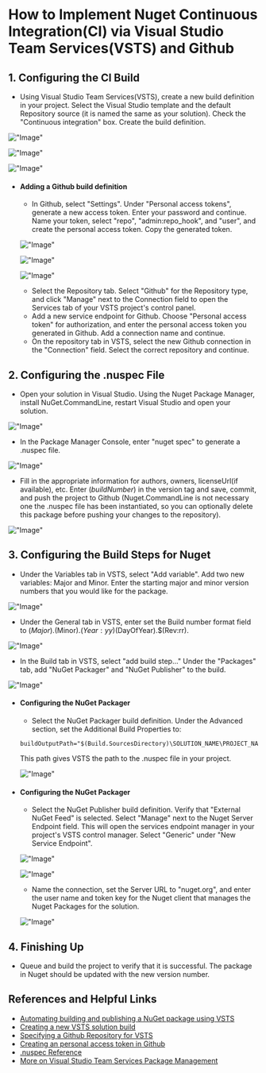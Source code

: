 # How to Implement Nuget Continuous Integration(CI) via Visual Studio Team Services(VSTS) and Github

## 1. Configuring the CI Build
  * Using Visual Studio Team Services(VSTS), create a new build definition in your project. Select the Visual Studio template and the default Repository source (it is named the same as your solution). Check the "Continuous integration" box. Create the build definition.

  !["Image"][1.1.1]

  !["Image"][1.1.2]

  !["Image"][1.1.3]

  * #### Adding a Github build definition
    * In Github, select "Settings". Under "Personal access tokens", generate a new access token. Enter your password and continue. Name your token, select "repo", "admin:repo_hook", and "user", and create the personal access token. Copy the generated token.

    !["Image"][1.2.1]

    !["Image"][1.2.2]

    !["Image"][1.2.3]

    * Select the Repository tab. Select "Github" for the Repository type, and click "Manage" next to the Connection field to open the Services tab of your VSTS project's control panel.
    * Add a new service endpoint for Github. Choose "Personal access token" for authorization, and enter the personal access token you generated in Github. Add a connection name and continue.
    * On the repository tab in VSTS, select the new Github connection in the "Connection" field. Select the correct repository and continue.

## 2. Configuring the .nuspec File
  * Open your solution in Visual Studio. Using the Nuget Package Manager, install NuGet.CommandLine, restart Visual Studio and open your solution.

  !["Image"][2.1]

  * In the Package Manager Console, enter "nuget spec" to generate a .nuspec file.

  !["Image"][2.2]

  * Fill in the appropriate information for authors, owners, licenseUrl(if available), etc. Enter $(buildNumber)$ in the version tag and save, commit, and push the project to Github (Nuget.CommandLine is not necessary one the .nuspec file has been instantiated, so you can optionally delete this package before pushing your changes to the repository).

  !["Image"][2.3]

## 3. Configuring the Build Steps for Nuget
  * Under the Variables tab in VSTS, select "Add variable". Add two new variables: Major and Minor. Enter the starting major and minor version numbers that you would like for the package.

  !["Image"][3.1.1]

  * Under the General tab in VSTS, enter set the Build number format field to $(Major).$(Minor).$(Year:yy)$(DayOfYear).$(Rev:rr).

  !["Image"][3.1.2]

  * In the Build tab in VSTS, select "add build step..." Under the "Packages" tab, add "NuGet Packager" and "NuGet Publisher" to the build.

  !["Image"][3.1.3]

  * #### Configuring the NuGet Packager    
      * Select the NuGet Packager build definition. Under the Advanced section, set the Additional Build Properties to:
    ```
    buildOutputPath="$(Build.SourcesDirectory)\SOLUTION_NAME\PROJECT_NAME\bin\$(BuildConfiguration)";buildNumber=$(Build.BuildNumber)
    ```
      This path gives VSTS the path to the .nuspec file in your project.

      !["Image"][3.2]

  * #### Configuring the NuGet Packager
      * Select the NuGet Publisher build definition. Verify that "External NuGet Feed" is selected. Select "Manage" next to the Nuget Server Endpoint field. This will open the services endpoint manager in your project's VSTS control manager. Select "Generic" under "New Service Endpoint".

      !["Image"][3.3.1]

      !["Image"][3.3.2]
      * Name the connection, set the Server URL to "nuget.org", and enter the user name and token key for the Nuget client that manages the Nuget Packages for the solution.

      !["Image"][3.3.3]

## 4. Finishing Up
  * Queue and build the project to verify that it is successful. The package in Nuget should be updated with the new version number.

## References and Helpful Links
*  [Automating building and publishing a NuGet package using VSTS](https://technologies.live/2016/04/01/automatically-create-and-publish-a-nuget-package/)
*  [Creating a new VSTS solution build](https://msdn.microsoft.com/en-us/library/vs/alm/build/vs/define-build)
*  [Specifying a Github Repository for VSTS](https://msdn.microsoft.com/library/vs/alm/build/define/repository#GitHub)
*  [Creating an personal access token in Github](https://help.github.com/articles/creating-an-access-token-for-command-line-use/)
*  [.nuspec Reference](http://docs.nuget.org/Create/Nuspec-Reference)
*  [More on Visual Studio Team Services Package Management](https://www.visualstudio.com/docs/package/overview)

<!--Image references-->
[1.1.1]: resources/CINugetImages/ci-nuget_1.jpeg
[1.1.2]: resources/CINugetImages/ci-nuget_2.jpeg
[1.1.3]: resources/CINugetImages/ci-nuget_3.jpeg
[1.2.1]: resources/CINugetImages/ci-nuget_4.jpeg
[1.2.2]: resources/CINugetImages/ci-nuget_5.jpeg
[1.2.3]: resources/CINugetImages/ci-nuget_6.jpeg
[1.2.4]: resources/CINugetImages/ci-nuget_7.jpeg
[1.2.5]: resources/CINugetImages/ci-nuget_8.jpeg
[1.2.6]: resources/CINugetImages/ci-nuget_9.jpeg
[2.1]: resources/CINugetImages/ci-nuget_10.jpeg
[2.2]: resources/CINugetImages/ci-nuget_11.jpeg
[2.3]: resources/CINugetImages/ci-nuget_12.jpeg
[3.1.1]: resources/CINugetImages/ci-nuget_13.jpeg
[3.1.2]: resources/CINugetImages/ci-nuget_14.jpeg
[3.1.3]: resources/CINugetImages/ci-nuget_15.jpeg
[3.1.4]: resources/CINugetImages/ci-nuget_16.jpeg
[3.2]: resources/CINugetImages/ci-nuget_17.jpeg
[3.3.1]: resources/CINugetImages/ci-nuget_18.jpeg
[3.3.2]: resources/CINugetImages/ci-nuget_19.jpeg
[3.3.3]: resources/CINugetImages/ci-nuget_20.jpeg
